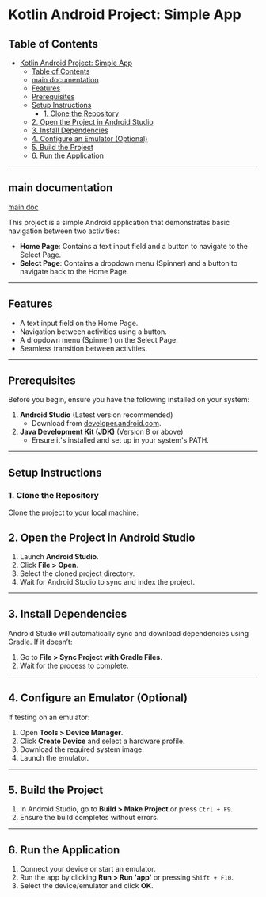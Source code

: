 # Kotlin Android Project: Simple App

## Table of Contents

- [Kotlin Android Project: Simple App](#kotlin-android-project-simple-app)
  - [Table of Contents](#table-of-contents)
  - [main documentation](#main-documentation)
  - [Features](#features)
  - [Prerequisites](#prerequisites)
  - [Setup Instructions](#setup-instructions)
    - [1. Clone the Repository](#1-clone-the-repository)
  - [2. Open the Project in Android Studio](#2-open-the-project-in-android-studio)
  - [3. Install Dependencies](#3-install-dependencies)
  - [4. Configure an Emulator (Optional)](#4-configure-an-emulator-optional)
  - [5. Build the Project](#5-build-the-project)
  - [6. Run the Application](#6-run-the-application)

---

## main documentation

[main doc](../../../README.md)

This project is a simple Android application that demonstrates basic navigation between two activities:
- **Home Page**: Contains a text input field and a button to navigate to the Select Page.
- **Select Page**: Contains a dropdown menu (Spinner) and a button to navigate back to the Home Page.

---

## Features
- A text input field on the Home Page.
- Navigation between activities using a button.
- A dropdown menu (Spinner) on the Select Page.
- Seamless transition between activities.

---

## Prerequisites
Before you begin, ensure you have the following installed on your system:

1. **Android Studio** (Latest version recommended)
   - Download from [developer.android.com](https://developer.android.com/studio).
2. **Java Development Kit (JDK)** (Version 8 or above)
   - Ensure it's installed and set up in your system's PATH.

---

## Setup Instructions

### 1. Clone the Repository
Clone the project to your local machine:

## 2. Open the Project in Android Studio
1. Launch **Android Studio**.
2. Click **File > Open**.
3. Select the cloned project directory.
4. Wait for Android Studio to sync and index the project.

---

## 3. Install Dependencies
Android Studio will automatically sync and download dependencies using Gradle. If it doesn’t:
1. Go to **File > Sync Project with Gradle Files**.
2. Wait for the process to complete.

---

## 4. Configure an Emulator (Optional)
If testing on an emulator:
1. Open **Tools > Device Manager**.
2. Click **Create Device** and select a hardware profile.
3. Download the required system image.
4. Launch the emulator.

---

## 5. Build the Project
1. In Android Studio, go to **Build > Make Project** or press `Ctrl + F9`.
2. Ensure the build completes without errors.

---

## 6. Run the Application
1. Connect your device or start an emulator.
2. Run the app by clicking **Run > Run 'app'** or pressing `Shift + F10`.
3. Select the device/emulator and click **OK**.

